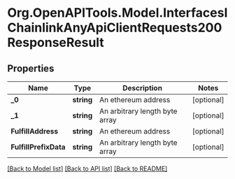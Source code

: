 # Org.OpenAPITools.Model.InterfacesIChainlinkAnyApiClientRequests200ResponseResult

## Properties

Name | Type | Description | Notes
------------ | ------------- | ------------- | -------------
**_0** | **string** | An ethereum address | [optional] 
**_1** | **string** | An arbitrary length byte array | [optional] 
**FulfillAddress** | **string** | An ethereum address | [optional] 
**FulfillPrefixData** | **string** | An arbitrary length byte array | [optional] 

[[Back to Model list]](../README.md#documentation-for-models) [[Back to API list]](../README.md#documentation-for-api-endpoints) [[Back to README]](../README.md)

